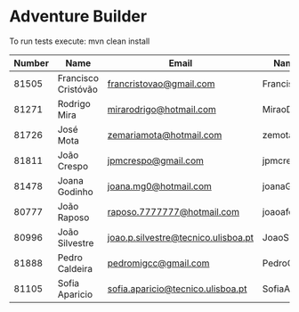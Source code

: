 # Adventure Builder

To run tests execute: mvn clean install

|   Number   |          Name           |            Email        |   Name GitHUb      | Module(s) |
| ---------- | ----------------------- | ----------------------- | ------------------ | --------- |
|   81505    |   Francisco Cristóvão   | francristovao@gmail.com | FranciscoCristovao | Activity  |
|   81271    |   Rodrigo Mira          | mirarodrigo@hotmail.com | MiraoDaSilva       | Activity  |
|   81726    |   José Mota             | zemariamota@hotmail.com | zemota1            | Bank      |
|   81811    |   João Crespo           | jpmcrespo@gmail.com     | jpmcrespo          | Hotel/Broker|
|   81478    |   Joana Godinho         | joana.mg0@hotmail.com   | joanaGodinho       | Hotel/Broker|
|   80777    |   João Raposo           | raposo.7777777@hotmail.com  | joaoafonsoraposo  | Hotel/Broker |
|   80996    |   João Silvestre        | joao.p.silvestre@tecnico.ulisboa.pt|JoaoSilvestre95|Bank |
|   81888    |   Pedro Caldeira        | pedromigcc@gmail.com    | PedroCaldeira      | Bank      |
|   81105    |   Sofia Aparicio        | sofia.aparicio@tecnico.ulisboa.pt| SofiaAparicio|Activity|
